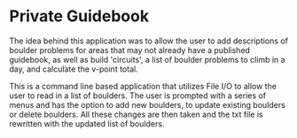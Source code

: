 # Private Guidebook

The idea behind this application was to allow the user to add descriptions of boulder problems for areas that may not already have a published guidebook, as well as build 'circuits', a list of boulder problems to climb in a day, and calculate the v-point total.

This is a command line based application that utilizes File I/O to allow the user to read in a list of boulders. The user is prompted with a series of menus and has the option to add new boulders, to update existing boulders or delete boulders. All these changes are then taken and the txt file is rewritten with the updated list of boulders. 
